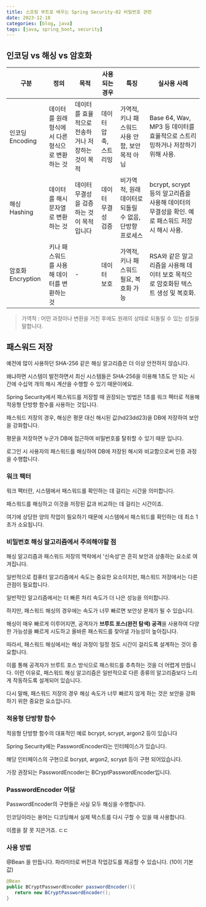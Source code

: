 ```yaml
---
title: 스프링 부트로 배우는 Spring Security-02 비밀번호 관련
date: 2023-12-18
categories: [blog, java]
tags: [java, spring_boot, security]
---
```


## 인코딩 vs 해싱 vs 암호화

| 구분              | 정의                                             | 목적                                              | 사용되는 경우         | 특징                                                    | 실사용 사례                                                                                    |
| ----------------- | ------------------------------------------------ | ------------------------------------------------- | --------------------- | ------------------------------------------------------- | ---------------------------------------------------------------------------------------------- |
| 인코딩	Encoding   | 데이터를 원래 형식에서 다른 형식으로 변환하는 것 | 데이터를 효율적으로 전송하거나 저장하는 것이 목적 | 데이터 압축, 스트리밍 | 가역적, 키나 패스워드 사용 안 함, 보안 목적 아님        | Base 64, Wav, MP3 등 데이터를 효율적으로 스트리밍하거나 저장하기 위해 사용.                    |
| 해싱	    Hashing  | 데이터를 해시 문자열로 변환하는 것               | 데이터 무결성을 검증하는 것이 목적입니다          | 데이터 무결성 검증    | 비가역적, 원래 데이터로 되돌릴 수 없음, 단방향 프로세스 | bcrypt, scrypt 등의 알고리즘을 사용해 데이터의 무결성을 확인. 예로 패스워드 저장 시 해시 사용. |
| 암호화	Encryption | 키나 패스워드를 사용해 데이터를 변환하는 것      | -                                                 | 데이터 보호           | 가역적, 키나 패스워드 필요, 복호화 가능                 | RSA와 같은 알고리즘을 사용해 데이터 보호 목적으로 암호화된 텍스트 생성 및 복호화.              |

> 가역적 : 어떤 과정이나 변환을 거친 후에도 원래의 상태로 되돌릴 수 있는 성질을 말합니다.

## 패스워드 저장 

예전에 많이 사용하던 SHA-256 같은 해싱 알고리즘은 더 이상 안전하지 않습니다.

왜냐하면 시스템이 발전하면서 최신 시스템들은 SHA-256을 이용해 1초도 안 되는 시간에 수십억 개의 해시 계산을 수행할 수 있기 때문이에요.

Spring Security에서 패스워드를 저장할 때 권장되는 방법은 1초를 워크 팩터로 적용해 적응형 단방향 함수를 사용하는 것입니다.

패스워드 저장의 경우, 해싱은 평문 대신 해시된 값(hd23dd23)을 DB에 저장하여 보안을 강화합니다. 

평문을 저장하면 누군가 DB에 접근하여 비밀번호를 탈취할 수 있기 때문 입니다. 

로그인 시 사용자의 패스워드를 해싱하여 DB에 저장된 해시와 비교함으로써 인증 과정을 수행합니다.

### 워크 팩터

워크 팩터란, 시스템에서 패스워드를 확인하는 데 걸리는 시간을 의미합니다.

패스워드를 해싱하고 이것을 저장된 값과 비교하는 데 걸리는 시간이죠.

여기에 상당한 양의 작업이 필요하기 때문에 시스템에서 패스워드를 확인하는 데 최소 1초가 소요됩니다.

### 비밀번호 해싱 알고리즘에서 주의해야할 점

해싱 알고리즘과 패스워드 저장의 맥락에서 '신속성'은 흔히 보안과 상충하는 요소로 여겨집니다. 

일반적으로 컴퓨터 알고리즘에서 속도는 중요한 요소이지만, 패스워드 저장에서는 다른 관점이 필요합니다.

일반적인 알고리즘에서는 더 빠른 처리 속도가 더 나은 성능을 의미합니다. 

하지만, 패스워드 해싱의 경우에는 속도가 너무 빠르면 보안상 문제가 될 수 있습니다. 

해싱이 매우 빠르게 이루어지면, 공격자가 **브루트 포스(완전 탐색) 공격**을 사용하여 다양한 가능성을 빠르게 시도하고 올바른 패스워드를 찾아낼 가능성이 높아집니다.

따라서, 패스워드 해싱에서는 해싱 과정이 일정 정도 시간이 걸리도록 설계하는 것이 중요합니다. 

이를 통해 공격자가 브루트 포스 방식으로 패스워드를 추측하는 것을 더 어렵게 만듭니다. 이런 이유로, 패스워드 해싱 알고리즘은 일반적으로 다른 종류의 알고리즘보다 느리게 작동하도록 설계되어 있습니다.

다시 말해, 패스워드 저장의 경우 해싱 속도가 너무 빠르지 않게 하는 것은 보안을 강화하기 위한 중요한 요소입니다.

### 적응형 단방향 함수

적응형 단방향 함수의 대표적인 예로 bcrypt, scrypt, argon2 등이 있습니다

Spring Security에는 PasswordEncoder라는 인터페이스가 있습니다.

해당 인터페이스의 구현으로 bcrypt, argon2, scrypt 등이 구현 되어있습니다.

가장 권장되는 PasswordEncoder는 BCryptPasswordEncoder입니다.


### PasswordEncoder 여담

PasswordEncoder의 구현들은 사실 모두 해싱을 수행합니다.

인코딩이라는 용어는 디코딩해서 실제 텍스트를 다시 구할 수 있을 때 사용합니다.

이름을 잘 못 지은거죠. ㄷㄷ


### 사용 방법

@Bean 을 만듭니다. 파라미터로 버전과 작업강도를 제공할 수 있습니다. (10이 기본 값)

```java
@Bean
public BCryptPasswordEncoder passwordEncoder(){
   return new BCryptPasswordEncoder();
}
```